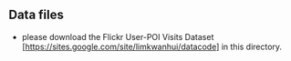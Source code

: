 ## Data files 
* please download the Flickr User-POI Visits Dataset [https://sites.google.com/site/limkwanhui/datacode] in this directory.
